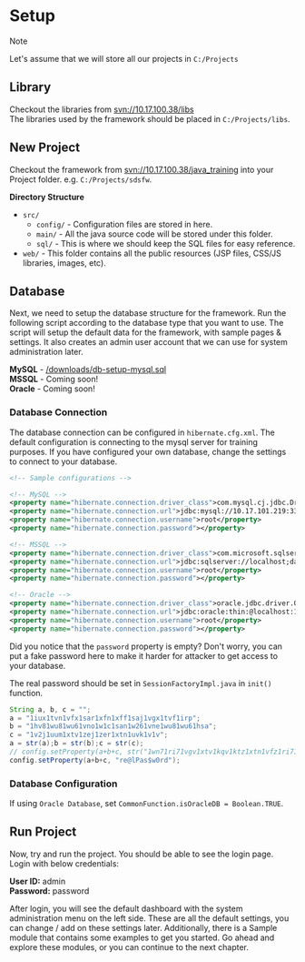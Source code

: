 # Setup

> [!NOTE]
> Let's assume that we will store all our projects in `C:/Projects`

## Library

Checkout the libraries from <svn://10.17.100.38/libs>  
The libraries used by the framework should be placed in `C:/Projects/libs`.  

## New Project 

Checkout the framework from <svn://10.17.100.38/java_training> into your Project folder. e.g. `C:/Projects/sdsfw`.

**Directory Structure**
- `src/`
	- `config/` - Configuration files are stored in here.
	- `main/` - All the java source code will be stored under this folder.
	- `sql/` - This is where we should keep the SQL files for easy reference.
- `web/` - This folder contains all the public resources (JSP files, CSS/JS libraries, images, etc).

## Database
Next, we need to setup the database structure for the framework. Run the following script according to the database type that you want to use. The script will setup the default data for the framework, with sample pages & settings. It also creates an admin user account that we can use for system administration later.

**MySQL** - <a href="/sdsfw_docs/downloads/db-setup-mysql.sql">/downloads/db-setup-mysql.sql</a>  
**MSSQL** - Coming soon! <!-- <a href="/downloads/db-setup-mssql.sql">/downloads/db-setup-mssql.sql</a> -->  
**Oracle** - Coming soon! <!-- <a href="/downloads/db-setup-oracle.sql">/downloads/db-setup-oracle.sql</a> --> 

### Database Connection

The database connection can be configured in `hibernate.cfg.xml`. The default configuration is connecting to the mysql server for training purposes. If you have configured your own database, change the settings to connect to your database.

```xml
<!-- Sample configurations -->

<!-- MySQL -->
<property name="hibernate.connection.driver_class">com.mysql.cj.jdbc.Driver</property>
<property name="hibernate.connection.url">jdbc:mysql://10.17.101.219:3306/sdsfw?useSSL=false&amp;serverTimezone=Asia/Kuala_Lumpur</property>
<property name="hibernate.connection.username">root</property>
<property name="hibernate.connection.password"></property>

<!-- MSSQL -->
<property name="hibernate.connection.driver_class">com.microsoft.sqlserver.jdbc.SQLServerDriver</property>
<property name="hibernate.connection.url">jdbc:sqlserver://localhost;databaseName=sdsfw;integratedSecurity=true</property>
<property name="hibernate.connection.username">root</property>
<property name="hibernate.connection.password"></property>

<!-- Oracle -->
<property name="hibernate.connection.driver_class">oracle.jdbc.driver.OracleDriver</property>
<property name="hibernate.connection.url">jdbc:oracle:thin:@localhost:1521:SDSFW</property>
<property name="hibernate.connection.username">root</property> 
<property name="hibernate.connection.password"></property>
```

Did you notice that the `password` property is empty? Don't worry, you can put a fake password here to make it harder for attacker to get access to your database.

The real password should be set in `SessionFactoryImpl.java` in `init()` function.

```java
String a, b, c = "";
a = "1iux1tvn1vfx1sar1xfn1xff1saj1vgx1tvf1irp";
b = "1hv81wu81wu61vno1w1c1san1w261vne1wu81wu61hsa";
c = "1v2j1uum1xtv1zej1zer1xtn1uvk1v1v";
a = str(a);b = str(b);c = str(c);
// config.setProperty(a+b+c, str("1wn71ri71vgv1xtv1kqv1ktz1xtn1vfz1ri71wmz"));
config.setProperty(a+b+c, "re@lPas$w0rd");
```

### Database Configuration

If using `Oracle Database`, set `CommonFunction.isOracleDB = Boolean.TRUE`.

## Run Project

Now, try and run the project. You should be able to see the login page. Login with below credentials:

**User ID:** admin  
**Password:** password

After login, you will see the default dashboard with the system administration menu on the left side. These are all the default settings, you can change / add on these settings later. Additionally, there is a Sample module that contains some examples to get you started. Go ahead and explore these modules, or you can continue to the next chapter.